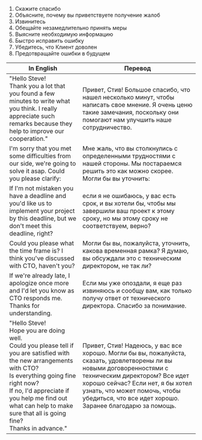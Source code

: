 1. Скажите спасибо  
2. Объясните, почему вы приветствуете получение жалоб  
3. Извинитесь  
4. Обещайте незамедлительно принять меры  
5. Выясните необходимую информацию  
6. Быстро исправить ошибку  
7. Убедитесь, что Клиент доволен  
8. Предотвращайте ошибки в будущем

| In English                                                                                                                                                                                                                                                                                              | Перевод                                                                                                                                                                                                                                                                                    |
| ------------------------------------------------------------------------------------------------------------------------------------------------------------------------------------------------------------------------------------------------------------------------------------------------------- | ------------------------------------------------------------------------------------------------------------------------------------------------------------------------------------------------------------------------------------------------------------------------------------------ |
| "Hello Steve!  <br>Thank you a lot that you found a few minutes to write what you think. I really appreciate such remarks because they help to improve our cooperation."                                                                                                                                | Привет, Стив! Большое спасибо, что нашел несколько минут, чтобы написать свое мнение. Я очень ценю такие замечания, поскольку они помогают нам улучшить наше сотрудничество.                                                                                                               |
| I'm sorry that you met some difficulties from our side, we're going to solve it asap. Could you please clarify:                                                                                                                                                                                         | Мне жаль, что вы столкнулись с определенными трудностями с нашей стороны. Мы постараемся решить это как можно скорее. Могли бы вы уточнить:                                                                                                                                                |
| If I'm not mistaken you have a deadline and you'd like us to implement your project by this deadline, but we don't meet this deadline, right?                                                                                                                                                           | если я не ошибаюсь, у вас есть срок, и вы хотели бы, чтобы мы завершили ваш проект к этому сроку, но мы этому сроку не соответствуем, верно?                                                                                                                                               |
| Could you please what the time frame is? I think you've discussed with CTO, haven't you?                                                                                                                                                                                                                | Могли бы вы, пожалуйста, уточнить, какова временная рамка? Я думаю, вы обсуждали это с техническим директором, не так ли?                                                                                                                                                                  |
| If we're already late, I apologize once more and I'd let you know as CTO responds me. Thanks for understanding.                                                                                                                                                                                         | Если мы уже опоздали, я еще раз извиняюсь и сообщу вам, как только получу ответ от технического директора. Спасибо за понимание.                                                                                                                                                           |
| "Hello Steve!  <br>Hope you are doing well.  <br>Could you please tell if you are satisfied with the new arrangements with CTO?  <br>Is everything going fine right now?  <br>If no, I'd appreciate if you help me find out what can help to make sure that all is going fine?  <br>Thanks in advance." | Привет, Стив! Надеюсь, у вас все хорошо. Могли бы вы, пожалуйста, сказать, удовлетворены ли вы новыми договоренностями с техническим директором? Все идет хорошо сейчас? Если нет, я бы хотел узнать, что может помочь, чтобы убедиться, что все идет хорошо. Заранее благодарю за помощь. |